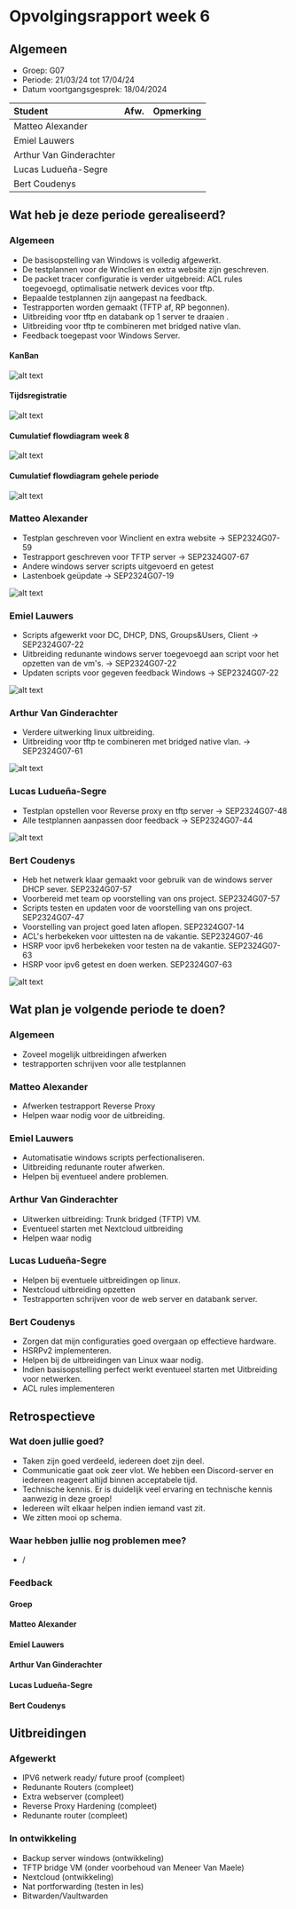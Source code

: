 # Opvolgingsrapport week 6

## Algemeen

- Groep: G07
- Periode: 21/03/24 tot 17/04/24
- Datum voortgangsgesprek: 18/04/2024

| Student                 | Afw. | Opmerking |
| :---------------------- | :--: | :-------- |
| Matteo Alexander        |      |           |
| Emiel Lauwers           |      |           |
| Arthur Van Ginderachter |      |           |
| Lucas Ludueña-Segre     |      |           |
| Bert Coudenys           |      |           |

## Wat heb je deze periode gerealiseerd?

### Algemeen

- De basisopstelling van Windows is volledig afgewerkt.
- De testplannen voor de Winclient en extra website zijn geschreven.
- De packet tracer configuratie is verder uitgebreid: ACL rules toegevoegd, optimalisatie netwerk devices voor tftp.
- Bepaalde testplannen zijn aangepast na feedback.
- Testrapporten worden gemaakt (TFTP af, RP begonnen).
- Uitbreiding voor tftp en databank op 1 server te draaien .
- Uitbreiding voor tftp te combineren met bridged native vlan.
- Feedback toegepast voor Windows Server.


#### KanBan

![alt text](Pictures/Kanbanbord_week8.png)

#### Tijdsregistratie

![alt text](Pictures/Jirauren_week8.png)

#### Cumulatief flowdiagram week 8

![alt text](Pictures/cumflow_week8.png)

#### Cumulatief flowdiagram gehele periode

![alt text](Pictures/cumflow_heleperiode_week8.png)

### Matteo Alexander

<!-- Voeg hier een overzicht toe van gerealiseerde taken inclusief links naar relevante commits/documenten. -->

- Testplan geschreven voor Winclient en extra website -> SEP2324G07-59
- Testrapport geschreven voor TFTP server -> SEP2324G07-67
- Andere windows server scripts uitgevoerd en getest
- Lastenboek geüpdate -> SEP2324G07-19


<!-- Voeg hier een screenshot van het individueel tijdregistratierapport, met overzicht van elke taak en bijhorende uren. -->

![alt text](Pictures/Matteo_week8.png)

### Emiel Lauwers

<!-- Voeg hier een overzicht toe van gerealiseerde taken inclusief links naar relevante commits/documenten. -->

- Scripts afgewerkt voor DC, DHCP, DNS, Groups&Users, Client -> SEP2324G07-22
- Uitbreiding redunante windows server toegevoegd aan script voor het opzetten van de vm's. -> SEP2324G07-22
- Updaten scripts voor gegeven feedback Windows -> SEP2324G07-22


<!-- Voeg hier een screenshot van het individueel tijdregistratierapport, met overzicht van elke taak en bijhorende uren. -->

![alt text](Pictures/Emiel_week8.png)

### Arthur Van Ginderachter

<!-- Voeg hier een overzicht toe van gerealiseerde taken inclusief links naar relevante commits/documenten. -->

- Verdere uitwerking linux uitbreiding.
- Uitbreiding voor tftp te combineren met bridged native vlan. -> SEP2324G07-61

<!-- Voeg hier een screenshot van het individueel tijdregistratierapport, met overzicht van elke taak en bijhorende uren. -->

![alt text](Pictures/Arthur_week8.png)

### Lucas Ludueña-Segre

<!-- Voeg hier een overzicht toe van gerealiseerde taken inclusief links naar relevante commits/documenten. -->

- Testplan opstellen voor Reverse proxy en tftp server -> SEP2324G07-48
- Alle testplannen aanpassen door feedback -> SEP2324G07-44 

<!-- Voeg hier een screenshot van het individueel tijdregistratierapport, met overzicht van elke taak en bijhorende uren. -->

![alt text](Pictures/Lucas_week8.png)

### Bert Coudenys

<!-- Voeg hier een overzicht toe van gerealiseerde taken inclusief links naar relevante commits/documenten. -->

- Heb het netwerk klaar gemaakt voor gebruik van de windows server DHCP sever. SEP2324G07-57
- Voorbereid met team op voorstelling van ons project. SEP2324G07-57
- Scripts testen en updaten voor de voorstelling van ons project. SEP2324G07-47
- Voorstelling van project goed laten aflopen. SEP2324G07-14
- ACL's herbekeken voor uittesten na de vakantie. SEP2324G07-46
- HSRP voor ipv6 herbekeken voor testen na de vakantie. SEP2324G07-63
- HSRP voor ipv6 getest en doen werken. SEP2324G07-63


![alt text](Pictures//Bert_week8.png)

## Wat plan je volgende periode te doen?

### Algemeen

<!-- Voeg hier de doelstellingen toe voor volgende periode. -->

- Zoveel mogelijk uitbreidingen afwerken
- testrapporten schrijven voor alle testplannen


### Matteo Alexander

- Afwerken testrapport Reverse Proxy
- Helpen waar nodig voor de uitbreiding.

### Emiel Lauwers

- Automatisatie windows scripts perfectionaliseren.
- Uitbreiding redunante router afwerken.
- Helpen bij eventueel andere problemen.

### Arthur Van Ginderachter

- Uitwerken uitbreiding: Trunk bridged (TFTP) VM.
- Eventueel starten met Nextcloud uitbreiding
- Helpen waar nodig
  

### Lucas Ludueña-Segre

- Helpen bij eventuele uitbreidingen op linux.
- Nextcloud uitbreiding opzetten
- Testrapporten schrijven voor de web server en databank server.

### Bert Coudenys

- Zorgen dat mijn configuraties goed overgaan op effectieve hardware.
- HSRPv2 implementeren.
- Helpen bij de uitbreidingen van Linux waar nodig.
- Indien basisopstelling perfect werkt eventueel starten met Uitbreiding voor netwerken.
- ACL rules implementeren

## Retrospectieve

### Wat doen jullie goed?

- Taken zijn goed verdeeld, iedereen doet zijn deel.
- Communicatie gaat ook zeer vlot. We hebben een Discord-server en iedereen reageert altijd binnen acceptabele tijd.
- Technische kennis. Er is duidelijk veel ervaring en technische kennis aanwezig in deze groep!
- Iedereen wilt elkaar helpen indien iemand vast zit.
- We zitten mooi op schema.

### Waar hebben jullie nog problemen mee?

- /

### Feedback

#### Groep

#### Matteo Alexander

#### Emiel Lauwers

#### Arthur Van Ginderachter

#### Lucas Ludueña-Segre

#### Bert Coudenys

## Uitbreidingen

### Afgewerkt

- IPV6 netwerk ready/ future proof  (compleet)
- Redunante Routers  (compleet)
- Extra webserver (compleet)
- Reverse Proxy Hardening (compleet)
- Redunante router (compleet)


### In ontwikkeling

- Backup server windows (ontwikkeling)
- TFTP bridge VM (onder voorbehoud van Meneer Van Maele)
- Nextcloud (ontwikkeling)
- Nat portforwarding (testen in les)
- Bitwarden/Vaultwarden